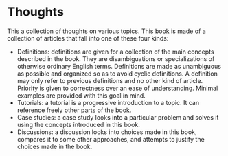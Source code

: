 # Thoughts

This a collection of thoughts on various topics. This book is made of a
collection of articles that fall into one of these four kinds:

* Definitions: definitions are given for a collection of the main
  concepts described in the book. They are disambiguations or
  specializations of otherwise ordinary English terms.
  Definitions are made as unambiguous as possible and
  organized so as to avoid cyclic definitions. A definition may only
  refer to previous definitions and no other kind of article. Priority
  is given to correctness over an ease of understanding. Minimal examples
  are provided with this goal in mind.
* Tutorials: a tutorial is a progressive introduction to a topic. It
  can reference freely other parts of the book.
* Case studies: a case study looks into a particular problem and
  solves it using the concepts introduced in this book.
* Discussions: a discussion looks into choices made in this book,
  compares it to some other approaches, and attempts to justify the
  choices made in the book.
